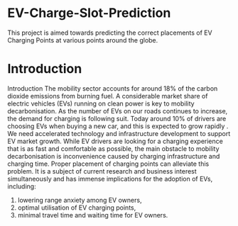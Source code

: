 # EV-Charge-Slot-Prediction
This project is aimed towards predicting the correct placements of EV Charging Points at various points around the globe.

# Introduction

Introduction
The mobility sector accounts for around 18% of the carbon dioxide emissions from
burning fuel. A considerable market share of electric vehicles (EVs) running on clean
power is key to mobility decarbonisation. As the number of EVs on our roads continues
to increase, the demand for charging is following suit. Today around 10% of drivers are
choosing EVs when buying a new car, and this is expected to grow rapidly
. We need
accelerated technology and infrastructure development to support EV market growth.
While EV drivers are looking for a charging experience that is as fast and comfortable
as possible, the main obstacle to mobility decarbonisation is inconvenience caused by
charging infrastructure and charging time. Proper placement of charging points can
alleviate this problem. It is a subject of current research and business interest
simultaneously and has immense implications for the adoption of EVs, including:
1. lowering range anxiety among EV owners,
2. optimal utilisation of EV charging points,
3. minimal travel time and waiting time for EV owners.

